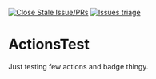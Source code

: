 [![Close Stale Issue/PRs](https://github.com/samkshah/ActionsTest/actions/workflows/stale.yml/badge.svg)](https://github.com/samkshah/ActionsTest/actions/workflows/stale.yml) [![Issues triage](https://github.com/samkshah/ActionsTest/actions/workflows/issues-automation.yml/badge.svg)](https://github.com/samkshah/ActionsTest/actions/workflows/issues-automation.yml)



# ActionsTest
Just testing few actions and badge thingy.
